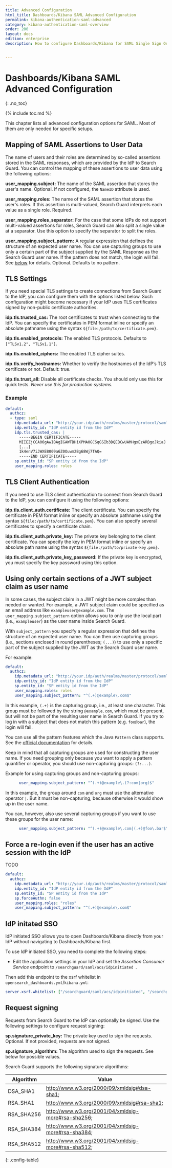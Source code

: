 ```yaml
---
title: Advanced Configuration
html_title: Dashboards/Kibana SAML Advanced Configuration
permalink: kibana-authentication-saml-advanced
category: kibana-authentication-saml-overview
order: 200
layout: docs
edition: enterprise
description: How to configure Dashboards/Kibana for SAML Single Sign On authentication and IdP integrations.


---
```

<!--- Copyright 2021 floragunn GmbH-->

# Dashboards/Kibana SAML Advanced Configuration
{: .no_toc}

{% include toc.md %}

This chapter lists all advanced configuration options for SAML. Most of them are only needed for specific setups.

## Mapping of SAML Assertions to User Data

The name of users and their roles are determined by so-called assertions stored in the SAML responses, which are provided by the IdP to Search Guard. You can control the mapping of these assertions to user data using the following options:

**user_mapping.subject:** The name of the SAML assertion that stores the user's name. Optional. If not configured, the `NameID` attribute is used.

**user_mapping.roles:**  The name of the SAML assertion that stores the user's roles. If this assertion is multi-valued, Search Guard interprets each value as a single role. Required.

**user_mapping.roles_separator:** For the case that some IdPs do not support multi-valued assertions for roles, Search Guard can also split a single value at a separator. Use this option to specify the separator to split the roles.

**user_mapping.subject_pattern:**  A regular expression that defines the structure of an expected user name. You can use capturing groups to use only a certain part of the subject supplied by the SAML Response as the Search Guard user name. If the pattern does not match, the login will fail. See [below](#using-only-certain-sections-of-a-jwt-subject-claim-as-user-name) for details. Optional. Defaults to no pattern.

## TLS Settings

If you need special TLS settings to create connections from Search Guard to the IdP, you can configure them with the options listed below. Such configuration might become necessary if your IdP uses TLS certificates signed by non-public certificate authorities.

**idp.tls.trusted_cas:** The root certificates to trust when connecting to the IdP. You can specify the certificates in PEM format inline or specify an absolute pathname using the syntax `${file:/path/to/certificate.pem}`.

**idp.tls.enabled_protocols:** The enabled TLS protocols. Defaults to `["TLSv1.2", "TLSv1.1"]`.

**idp.tls.enabled_ciphers:** The enabled TLS cipher suites.

**idp.tls.verify_hostnames:** Whether to verify the hostnames of the IdP’s TLS certificate or not. Default: true.

**idp.tls.trust_all:** Disable all certificate checks. You should only use this for quick tests. *Never use this for production systems.*


### Example

```yaml
default:
  authcz:
  - type: saml
    idp.metadata_url: "http://your.idp/auth/realms/master/protocol/saml/descriptor"
    idp.entity_id: "IdP entity id from the IdP"
    idp.tls.trusted_cas: |
      -----BEGIN CERTIFICATE-----
      MIIEZjCCA06gAwIBAgIGAWTBHiXPMA0GCSqGSIb3DQEBCwUAMHgxEzARBgoJkiaJ
      [...]
      1k4enV7iJWXE8009a6Z0Ouwm2Bg68Wj7TAQ=
      -----END CERTIFICATE-----
    sp.entity_id: "SP entity id from the IdP"      
    user_mapping.roles: roles
```

## TLS Client Authentication

If you need to use TLS client authentication to connect from Search Guard to the IdP, you can configure it using the following options:

**idp.tls.client_auth.certificate:** The client certificate. You can specify the certificate in PEM format inline or specify an absolute pathname using the syntax `${file:/path/to/certificate.pem}`. You can also specify several certificates to specify a certificate chain.

**idp.tls.client_auth.private_key:** The private key belonging to the client certificate. You can specify the key in PEM format inline or specify an absolute path name using the syntax `${file:/path/to/private-key.pem}`.

**idp.tls.client_auth.private_key_password:** If the private key is encrypted, you must specify the key password using this option.

## Using only certain sections of a JWT subject claim as user name

In some cases, the subject claim in a JWT might be more complex than needed or wanted. For example, a JWT subject claim could be specified as an email address like `exampleuser@example.com`. The `user_mapping.subject_pattern` option allows you to only use the local part (i.e., `exampleuser`) as the user name inside Search Guard.

With `subject_pattern` you specify a regular expression that defines the structure of an expected user name. You can then use capturing groups (i.e., sections enclosed in round parentheses; `(...)`) to use only a specific part of the subject supplied by the JWT as the Search Guard user name.

For example:

```yaml
default:
  authcz:
    idp.metadata_url: "http://your.idp/auth/realms/master/protocol/saml/descriptor"
    idp.entity_id: "IdP entity id from the IdP"
    sp.entity_id: "SP entity id from the IdP"
    user_mapping.roles: roles
    user_mapping.subject_pattern: "^(.+)@example\.com$"
```

In this example, `(.+)` is the capturing group, i.e., at least one character. This group must be followed by the string `@example.com`, which must be present, but will not be part of the resulting user name in Search Guard. If you try to log in with a subject that does not match this pattern (e.g. `foo@bar`), the login will fail.

You can use all the pattern features which the Java `Pattern` class supports. See the [official documentation](https://docs.oracle.com/javase/8/docs/api/java/util/regex/Pattern.html) for details.

Keep in mind that all capturing groups are used for constructing the user name. If you need grouping only because you want to apply a pattern quantifier or operator, you should use non-capturing groups: `(?:...)`.

Example for using capturing groups and non-capturing groups:

```yaml
      user_mapping.subject_pattern: "^(.+)@example\.(?:com|org)$"
```

In this example, the group around `com` and `org` must use the alternative operator `|`. But it must be non-capturing, because otherwise it would show up in the user name.

You can, however, also use several capturing groups if you want to use these groups for the user name:

```yaml
      user_mapping.subject_pattern: "^(.+)@example\.com|(.+)@foo\.bar$"
```

## Force a re-login even if the user has an active session with the IdP

TODO

```yaml
default:
  authcz:
    idp.metadata_url: "http://your.idp/auth/realms/master/protocol/saml/descriptor"
    idp.entity_id: "IdP entity id from the IdP"
    sp.entity_id: "SP entity id from the IdP"
    sp.forceAuthn: false
    user_mapping.roles: "roles"
    user_mapping.subject_pattern: "^(.+)@example\.com$"
```

## IdP initated SSO

IdP initiated SSO allows you to open Dashboards/Kibana directly from your IdP without navigating to Dashboards/Kibana first.

To use IdP initiated SSO, you need to complete the following steps:

* Edit the application settings in your IdP and set the *Assertion Consumer Service* endpoint to `/searchguard/saml/acs/idpinitiated
  `.

Then add this endpoint to the xsrf whitelist in `opensearch_dashboards.yml`/`kibana.yml`:

```yaml
server.xsrf.whitelist: ["/searchguard/saml/acs/idpinitiated", "/searchguard/saml/acs", "/searchguard/saml/logout"]
```

## Request signing

Requests from Search Guard to the IdP can optionally be signed. Use the following settings to configure request signing:

**sp.signature\_private\_key:** The private key used to sign the requests. Optional. If not provided, requests are not signed.

**sp.signature\_algorithm:** The algorithm used to sign the requests. See below for possible values.

Search Guard supports the following signature algorithms:

| Algorithm | Value |
|---|---|
| DSA\_SHA1 | http://www.w3.org/2000/09/xmldsig#dsa-sha1;|
| RSA\_SHA1 | http://www.w3.org/2000/09/xmldsig#rsa-sha1;|
| RSA\_SHA256 | http://www.w3.org/2001/04/xmldsig-more#rsa-sha256;|
| RSA\_SHA384 | http://www.w3.org/2001/04/xmldsig-more#rsa-sha384;|
| RSA\_SHA512 | http://www.w3.org/2001/04/xmldsig-more#rsa-sha512;|
{: .config-table}
